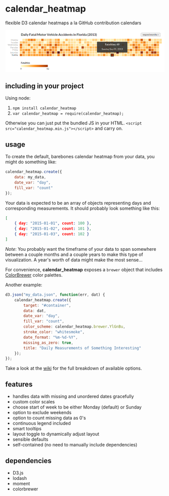 # calendar_heatmap
flexible D3 calendar heatmaps a la GitHub contribution calendars

![](img/calendar_heatmap_example.png)

## including in your project
Using node:

1. `npm install calendar_heatmap`
2. `var calendar_heatmap = require(calendar_heatmap);`

Otherwise you can just put the bundled JS in your HTML. `<script src="calendar_heatmap.min.js"></script>` and carry on.

## usage

To create the default, barebones calendar heatmap from your data, you might do something like:

```javascript
calendar_heatmap.create({
    data: my_data,
    date_var: "day",
    fill_var: "count"
});
```

Your data is expected to be an array of objects representing days and corresponding measurements. It should probably look something like this:

```json
[
    { day: "2015-01-01", count: 100 },
    { day: "2015-01-02", count: 101 },
    { day: "2015-01-03", count: 102 }
]
```

_Note_: You probably want the timeframe of your data to span somewhere between a couple months and a couple years to make this type of visualization. A year's worth of data might make the most sense...

For convenience, **calendar_heatmap** exposes a `brewer` object that includes <a href="http://colorbrewer2.org" target="_blank">ColorBrewer</a> color palettes.

Another example:
```javascript
d3.json("my_data.json", function(err, dat) {
    calendar_heatmap.create({
        target: "#container",
        data: dat,
        date_var: "day",
        fill_var: "count",
        color_scheme: calendar_heatmap.brewer.YlGnBu,
        stroke_color: "whitesmoke",
        date_format: "%m-%d-%Y",
        missing_as_zero: true,
        title: "Daily Measurements of Something Interesting"
    });
});
```
Take a look at the <a href="https://github.com/madams1/calendar_heatmap/wiki/Options" target="_blank">wiki</a> for the full breakdown of available options.

## features
- handles data with missing and unordered dates gracefully
- custom color scales
- choose start of week to be either Monday (default) or Sunday
- option to exclude weekends
- option to count missing data as 0's
- continuous legend included
- smart tooltips
- layout toggle to dynamically adjust layout
- sensible defaults
- self-contained (no need to manually include dependencies)

## dependencies
- D3.js
- lodash
- moment
- colorbrewer
